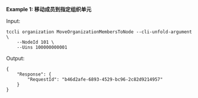 **Example 1: 移动成员到指定组织单元**



Input: 

```
tccli organization MoveOrganizationMembersToNode --cli-unfold-argument  \
    --NodeId 101 \
    --Uins 100000000001
```

Output: 
```
{
    "Response": {
        "RequestId": "b46d2afe-6893-4529-bc96-2c82d9214957"
    }
}
```

